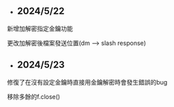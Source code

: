  * ## 2024/5/22
新增加解密指定金鑰功能

更改加解密後檔案發送位置(dm --> slash response)

* ## 2024/5/23
修復了在沒有設定金鑰時直接用金鑰解密時會發生錯誤的bug

移除多餘的f.close()